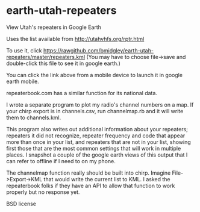 earth-utah-repeaters
====================

View Utah's repeaters in Google Earth

Uses the list available from http://utahvhfs.org/rptr.html

To use it, click https://rawgithub.com/bmidgley/earth-utah-repeaters/master/repeaters.kml
(You may have to choose file->save and double-click this file to see it in google earth.)

You can click the link above from a mobile device to launch it in google earth mobile.

repeaterbook.com has a similar function for its national data.

I wrote a separate program to plot my radio's channel numbers on a map. If your chirp
export is in channels.csv, run channelmap.rb and it will write them to channels.kml.

This program also writes out additional information about your repeaters; repeaters
it did not recognize, repeater frequency and code that appear more than once in your
list, and repeaters that are not in your list, showing first those that are the most
common settings that will work in multiple places. I snapshot a couple of the google
earth views of this output that I can refer to offline if I need to on my phone.

The channelmap function really should be built into chirp. Imagine File->Export->KML
that would write the current list to KML. I asked the repeaterbook folks if they
have an API to allow that function to work properly but no response yet.

BSD license

